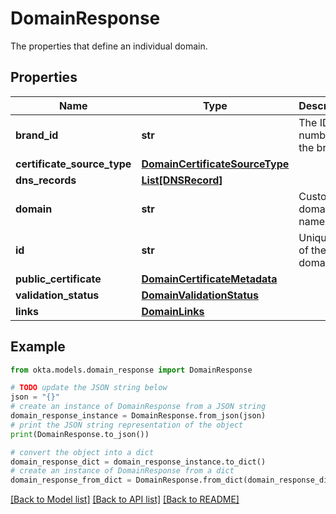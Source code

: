 # DomainResponse

The properties that define an individual domain.

## Properties

Name | Type | Description | Notes
------------ | ------------- | ------------- | -------------
**brand_id** | **str** | The ID number of the brand | [optional] 
**certificate_source_type** | [**DomainCertificateSourceType**](DomainCertificateSourceType.md) |  | [optional] 
**dns_records** | [**List[DNSRecord]**](DNSRecord.md) |  | [optional] 
**domain** | **str** | Custom domain name | [optional] 
**id** | **str** | Unique ID of the domain | [optional] 
**public_certificate** | [**DomainCertificateMetadata**](DomainCertificateMetadata.md) |  | [optional] 
**validation_status** | [**DomainValidationStatus**](DomainValidationStatus.md) |  | [optional] 
**links** | [**DomainLinks**](DomainLinks.md) |  | [optional] 

## Example

```python
from okta.models.domain_response import DomainResponse

# TODO update the JSON string below
json = "{}"
# create an instance of DomainResponse from a JSON string
domain_response_instance = DomainResponse.from_json(json)
# print the JSON string representation of the object
print(DomainResponse.to_json())

# convert the object into a dict
domain_response_dict = domain_response_instance.to_dict()
# create an instance of DomainResponse from a dict
domain_response_from_dict = DomainResponse.from_dict(domain_response_dict)
```
[[Back to Model list]](../README.md#documentation-for-models) [[Back to API list]](../README.md#documentation-for-api-endpoints) [[Back to README]](../README.md)


